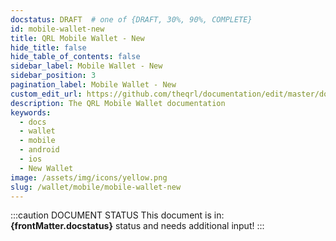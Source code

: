 ```yaml
---
docstatus: DRAFT  # one of {DRAFT, 30%, 90%, COMPLETE}
id: mobile-wallet-new
title: QRL Mobile Wallet - New
hide_title: false
hide_table_of_contents: false
sidebar_label: Mobile Wallet - New
sidebar_position: 3
pagination_label: Mobile Wallet - New
custom_edit_url: https://github.com/theqrl/documentation/edit/master/docs/basics/what-is-qrl.md
description: The QRL Mobile Wallet documentation
keywords:
  - docs
  - wallet
  - mobile
  - android
  - ios
  - New Wallet
image: /assets/img/icons/yellow.png
slug: /wallet/mobile/mobile-wallet-new
---
```


:::caution DOCUMENT STATUS 
<span>This document is in: <b>{frontMatter.docstatus}</b> status and needs additional input!</span>
:::